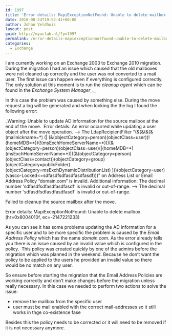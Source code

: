 ```yaml
---
id: 1997
title: 'Error details: MapiExceptionNotFound: Unable to delete mailbox. (hr=0x8004010f, ec=-2147221233)'
date: 2010-08-24T19:52:41+00:00
author: Johan Veldhuis
layout: post
guid: http://myuclab.nl/?p=1997
permalink: /error-details-mapiexceptionnotfound-unable-to-delete-mailbox-hr0x8004010f-ec-2147221233/
categories:
  - Exchange
---
```

I am currently working on an Exchange 2003 to Exchange 2010 migration. During the migration I had an issue which caused that the old mailboxes were not cleaned up correctly and the user was not converted to a mail user. The first issue can happen even if everything is configured correctly. The only solution at this moment is to run the _cleanup agent_ which can be found in the _Exchange System Manager__._

In this case the problem was caused by something else. During the move request a log will be generated and when looking the the log I found the following error:

_Warning: Unable to update AD information for the source mailbox at the end of the move.  Error details: An error occurred while updating a user object after the move operation. &#8211;> The LdapRecipientFilter &#8220;(&(&(&(& (mailnickname=\*) (| (&(objectCategory=person)(objectClass=user)(!(homeMDB=\*))(!(msExchHomeServerName=\*)))(&(objectCategory=person)(objectClass=user)(|(homeMDB=\*)(msExchHomeServerName=*)))(&(objectCategory=person)(objectClass=contact))(objectCategory=group)(objectCategory=publicFolder)(objectCategory=msExchDynamicDistributionList) )))(objectCategory=user)(vasco-Locked<=sdfasdfsdfasdfasdfasdf)))&#8221; on Address List or Email Address Policy &#8220;domain.com&#8221; is invalid. Additional information: The decimal number &#8216;sdfasdfsdfasdfasdfasdf&#8217; is invalid or out-of-range. &#8211;> The decimal number &#8216;sdfasdfsdfasdfasdfasdf&#8217; is invalid or out-of-range.</p> 

Failed to cleanup the source mailbox after the move.

Error details: MapiExceptionNotFound: Unable to delete mailbox. (hr=0x8004010f, ec=-2147221233)</em>

As you can see it has some problems updating the AD information for a specific user and to be more specific the problem is caused by the _Email Address Policy_ which has the name _domain.com._ As the error already tells you there is an issue caused by an invalid value which is configured in the policy.  This policy was created quickly by one of the admins before the migration which was planned in the weekend. Because he don&#8217;t want the policy to be applied to the users he provided an invalid value so there would be no match on any user.

So ensure before starting the migration that the Email Address Policies are working correctly and don&#8217;t make changes before the migration unless really necessary. In this case we needed to perform two actions to solve the issue:

  * remove the mailbox from the specific user
  * user must be mail enabled with the correct mail-addresses so it still works in thge co-existence fase

Besides this the policy needs to be corrected or it will need to be removed if it is not necessary anymore.